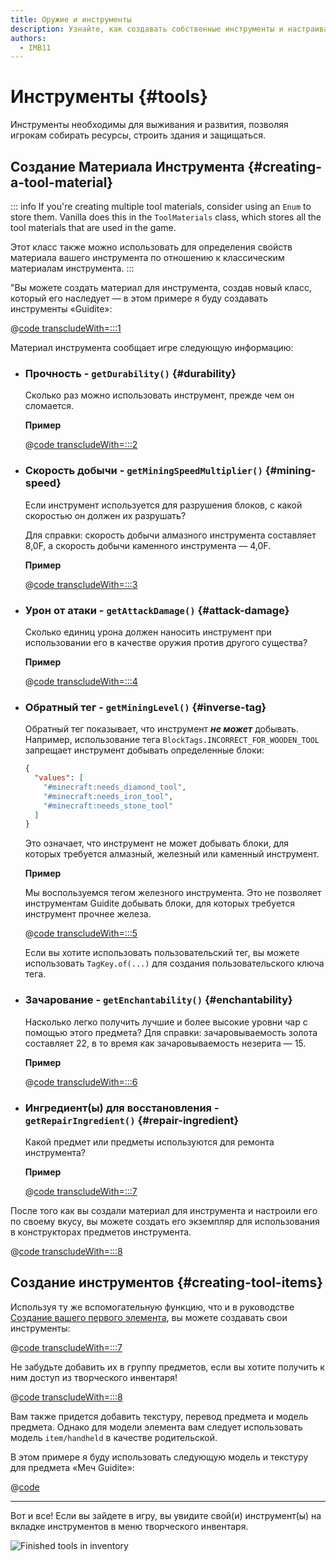 ```yaml
---
title: Оружие и инструменты
description: Узнайте, как создавать собственные инструменты и настраивать их свойства.
authors:
  - IMB11
---
```


# Инструменты {#tools}

Инструменты необходимы для выживания и развития, позволяя игрокам собирать ресурсы, строить здания и защищаться.

## Создание Материала Инструмента {#creating-a-tool-material}

::: info
If you're creating multiple tool materials, consider using an `Enum` to store them. Vanilla does this in the `ToolMaterials` class, which stores all the tool materials that are used in the game.

Этот класс также можно использовать для определения свойств материала вашего инструмента по отношению к классическим материалам инструмента.
:::

"Вы можете создать материал для инструмента, создав новый класс, который его наследует — в этом примере я буду создавать инструменты «Guidite»:

@[code transcludeWith=:::1](@/reference/latest/src/main/java/com/example/docs/item/tool/GuiditeMaterial.java)

Материал инструмента сообщает игре следующую информацию:

- ### Прочность - `getDurability()` {#durability}

  Сколько раз можно использовать инструмент, прежде чем он сломается.

  **Пример**

  @[code transcludeWith=:::2](@/reference/latest/src/main/java/com/example/docs/item/tool/GuiditeMaterial.java)

- ### Скорость добычи - `getMiningSpeedMultiplier()` {#mining-speed}

  Если инструмент используется для разрушения блоков, с какой скоростью он должен их разрушать?

  Для справки: скорость добычи алмазного инструмента составляет 8,0F, а скорость добычи каменного инструмента — 4,0F.

  **Пример**

  @[code transcludeWith=:::3](@/reference/latest/src/main/java/com/example/docs/item/tool/GuiditeMaterial.java)

- ### Урон от атаки - `getAttackDamage()` {#attack-damage}

  Сколько единиц урона должен наносить инструмент при использовании его в качестве оружия против другого существа?

  **Пример**

  @[code transcludeWith=:::4](@/reference/latest/src/main/java/com/example/docs/item/tool/GuiditeMaterial.java)

- ### Обратный тег - `getMiningLevel()` {#inverse-tag}

  Обратный тег показывает, что инструмент _**не может**_ добывать. Например, использование тега `BlockTags.INCORRECT_FOR_WOODEN_TOOL` запрещает инструмент добывать определенные блоки:

  ```json
  {
    "values": [
      "#minecraft:needs_diamond_tool",
      "#minecraft:needs_iron_tool",
      "#minecraft:needs_stone_tool"
    ]
  }
  ```

  Это означает, что инструмент не может добывать блоки, для которых требуется алмазный, железный или каменный инструмент.

  **Пример**

  Мы воспользуемся тегом железного инструмента. Это не позволяет инструментам Guidite добывать блоки, для которых требуется инструмент прочнее железа.

  @[code transcludeWith=:::5](@/reference/latest/src/main/java/com/example/docs/item/tool/GuiditeMaterial.java)

  Если вы хотите использовать пользовательский тег, вы можете использовать `TagKey.of(...)` для создания пользовательского ключа тега.

- ### Зачарование - `getEnchantability()` {#enchantability}

  Насколько легко получить лучшие и более высокие уровни чар с помощью этого предмета? Для справки: зачаровываемость золота составляет 22, в то время как зачаровываемость незерита — 15.

  **Пример**

  @[code transcludeWith=:::6](@/reference/latest/src/main/java/com/example/docs/item/tool/GuiditeMaterial.java)

- ### Ингредиент(ы) для восстановления - `getRepairIngredient()` {#repair-ingredient}

  Какой предмет или предметы используются для ремонта инструмента?

  **Пример**

  @[code transcludeWith=:::7](@/reference/latest/src/main/java/com/example/docs/item/tool/GuiditeMaterial.java)

После того как вы создали материал для инструмента и настроили его по своему вкусу, вы можете создать его экземпляр для использования в конструкторах предметов инструмента.

@[code transcludeWith=:::8](@/reference/latest/src/main/java/com/example/docs/item/tool/GuiditeMaterial.java)

## Создание инструментов {#creating-tool-items}

Используя ту же вспомогательную функцию, что и в руководстве [Создание вашего первого элемента](./first-item), вы можете создавать свои инструменты:

@[code transcludeWith=:::7](@/reference/latest/src/main/java/com/example/docs/item/ModItems.java)

Не забудьте добавить их в группу предметов, если вы хотите получить к ним доступ из творческого инвентаря!

@[code transcludeWith=:::8](@/reference/latest/src/main/java/com/example/docs/item/ModItems.java)

Вам также придется добавить текстуру, перевод предмета и модель предмета. Однако для модели элемента вам следует использовать модель `item/handheld` в качестве родительской.

В этом примере я буду использовать следующую модель и текстуру для предмета «Меч Guidite»:

@[code](@/reference/latest/src/main/resources/assets/fabric-docs-reference/models/item/guidite_sword.json)

<DownloadEntry type="Texture" visualURL="/assets/develop/items/tools_0.png" downloadURL="/assets/develop/items/tools_0_small.png" />

---

Вот и все! Если вы зайдете в игру, вы увидите свой(и) инструмент(ы) на вкладке инструментов в меню творческого инвентаря.

![Finished tools in inventory](/assets/develop/items/tools_1.png)
